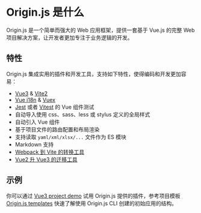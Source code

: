 # Origin.js 是什么

Origin.js 是一个简单而强大的 Web 应用框架，提供一套基于 Vue.js 的完整 Web 项目解决方案，让开发者更加专注于业务逻辑的开发。

## 特性

Origin.js 集成实用的插件和开发工具，支持如下特性，使得编码和开发更加容易：

- [Vue3](https://v3.cn.vuejs.org/) & [Vite2](https://cn.vitejs.dev/)
- [Vue i18n](https://kazupon.github.io/vue-i18n/zh/) & [Vuex](https://vuex.vuejs.org/zh/)
- [Jest](https://jestjs.io/) 或者 [Vitest](https://vitest.dev/) 的 Vue 组件测试
- 自动导入使用 css、sass、less 或 stylus 定义的全局样式
- 自动引入 Vue 组件
- 基于项目文件的路由配置和布局渲染
- 支持读取 `yaml/xml/xlsx/...` 文件作为 ES 模块
- Markdown 支持
- [Webpack 到 Vite 的转换工具](https://github.com/originjs/webpack-to-vite)
- [Vue2 升 Vue3 的迁移工具](https://github.com/originjs/vue-codemod)

## 示例

你可以通过 [Vue3 project demo](https://github.com/originjs/origin.js/tree/main/examples/vue3) 试用 Origin.js 提供的插件，参考项目模板 [Origin.js templates](https://github.com/konpeki622/origin-demo) 快速了解使用 Origin.js CLI 创建的初始应用的结构。
